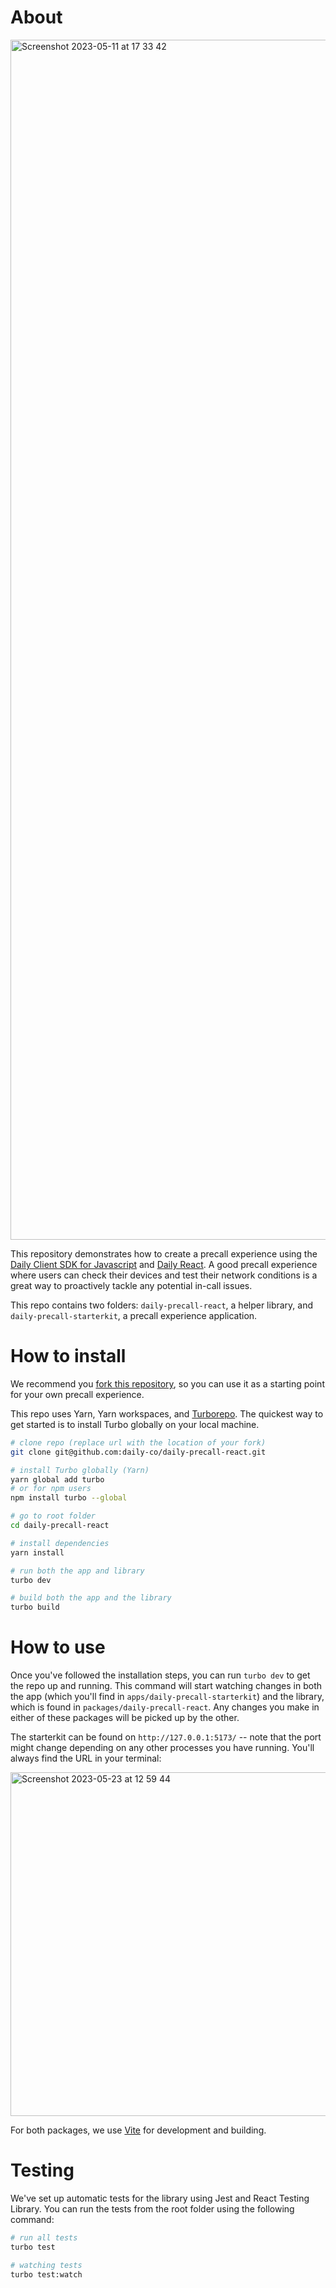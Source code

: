 # About
<img width="1920" alt="Screenshot 2023-05-11 at 17 33 42" src="https://github.com/daily-co/daily-precall-react/assets/12814720/672d068b-f32d-46d2-82d5-354353ca0857">


This repository demonstrates how to create a precall experience using the [Daily Client SDK for Javascript](https://docs.daily.co/guides/products/client-sdk) and [Daily React](https://docs.daily.co/reference/daily-react).
A good precall experience where users can check their devices and test their network conditions is a great way to proactively tackle any potential in-call issues.

This repo contains two folders: `daily-precall-react`, a helper library, and `daily-precall-starterkit`, a precall experience application.

# How to install
We recommend you [fork this repository](https://docs.github.com/en/get-started/quickstart/fork-a-repo), so you can use it as a starting point for your own precall experience.

This repo uses Yarn, Yarn workspaces, and [Turborepo](https://turbo.build/). The quickest way to get started is to install Turbo globally on your local machine.

```bash
# clone repo (replace url with the location of your fork)
git clone git@github.com:daily-co/daily-precall-react.git

# install Turbo globally (Yarn)
yarn global add turbo
# or for npm users
npm install turbo --global 

# go to root folder
cd daily-precall-react

# install dependencies
yarn install

# run both the app and library
turbo dev 

# build both the app and the library
turbo build
```

# How to use
Once you've followed the installation steps, you can run `turbo dev` to get the repo up and running. This command will start watching changes in both the app (which you'll find in `apps/daily-precall-starterkit`) and the library, which is found in `packages/daily-precall-react`. Any changes you make in either of these packages will be picked up by the other. 

The starterkit can be found on `http://127.0.0.1:5173/` -- note that the port might change depending on any other processes you have running. You'll always find the URL in your terminal:

<img width="550" alt="Screenshot 2023-05-23 at 12 59 44" src="https://github.com/daily-co/daily-precall-react/assets/12814720/49c8dab5-fff4-4925-b9ce-7b552706622c">

For both packages, we use [Vite](https://vitejs.dev/) for development and building.

# Testing
We've set up automatic tests for the library using Jest and React Testing Library. You can run the tests from the root folder using the following command:

```bash
# run all tests
turbo test

# watching tests
turbo test:watch
```
